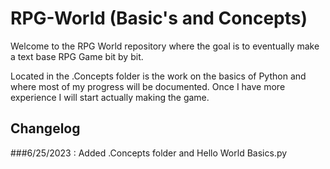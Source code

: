 # RPG-World (Basic's and Concepts)

Welcome to the RPG World repository where the goal is to eventually make a text base RPG Game bit by bit.

Located in the .Concepts folder is the work on the basics of Python and where most of my progress will be documented. Once I have more experience I will start actually making the game.

## Changelog

###6/25/2023 : Added .Concepts folder and Hello World Basics.py
